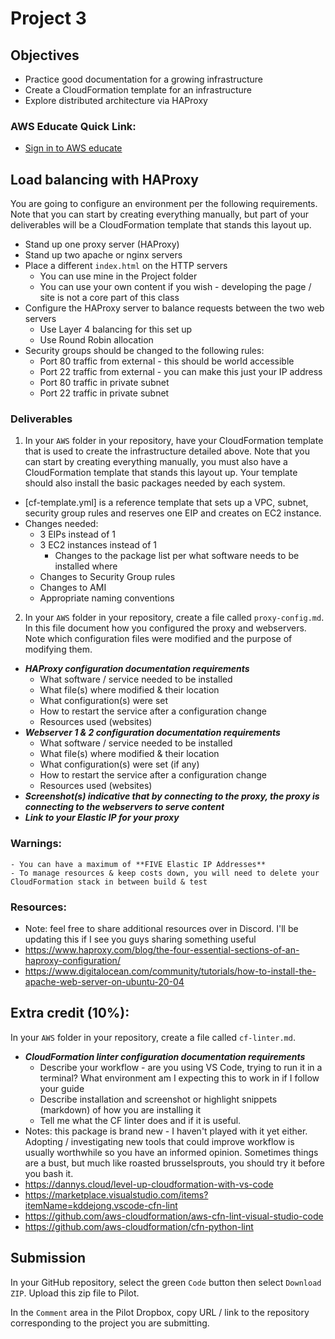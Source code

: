 # Project 3

## Objectives

- Practice good documentation for a growing infrastructure
- Create a CloudFormation template for an infrastructure
- Explore distributed architecture via HAProxy

### AWS Educate Quick Link:

- [Sign in to AWS educate](https://www.awseducate.com/signin/SiteLogin)

## Load balancing with HAProxy

You are going to configure an environment per the following requirements.  Note that you can start by creating everything manually, but part of your deliverables will be a CloudFormation template that stands this layout up.

- Stand up one proxy server (HAProxy)
- Stand up two apache or nginx servers
- Place a different `index.html` on the HTTP servers
  - You can use mine in the Project folder
  - You can use your own content if you wish - developing the page / site is not a core part of this class
- Configure the HAProxy server to balance requests between the two web servers
  - Use Layer 4 balancing for this set up
  - Use Round Robin allocation
- Security groups should be changed to the following rules:
  - Port 80 traffic from external - this should be world accessible
  - Port 22 traffic from external - you can make this just your IP address
  - Port 80 traffic in private subnet
  - Port 22 traffic in private subnet

### Deliverables

1. In your `AWS` folder in your repository, have your CloudFormation template that is used to create the infrastructure detailed above.  Note that you can start by creating everything manually, you must also have a CloudFormation template that stands this layout up.  Your template should also install the basic packages needed by each system.
  - [cf-template.yml] is a reference template that sets up a VPC, subnet, security group rules and reserves one EIP and creates on EC2 instance.
  - Changes needed:
    - 3 EIPs instead of 1
    - 3 EC2 instances instead of 1
      - Changes to the package list per what software needs to be installed where
    - Changes to Security Group rules
    - Changes to AMI
    - Appropriate naming conventions

2. In your `AWS` folder in your repository, create a file called `proxy-config.md`.  In this file document how you configured the proxy and webservers.  Note which configuration files were modified and the purpose of modifying them.
  - **_HAProxy configuration documentation requirements_**
    - What software / service needed to be installed
    - What file(s) where modified & their location
    - What configuration(s) were set
    - How to restart the service after a configuration change
    - Resources used (websites)
  - **_Webserver 1 & 2 configuration documentation requirements_**
    - What software / service needed to be installed
    - What file(s) where modified & their location
    - What configuration(s) were set (if any)
    - How to restart the service after a configuration change
    - Resources used (websites)
  - **_Screenshot(s) indicative that by connecting to the proxy, the proxy is connecting to the webservers to serve content_**
  - **_Link to your Elastic IP for your proxy_**


### Warnings:
    - You can have a maximum of **FIVE Elastic IP Addresses** 
    - To manage resources & keep costs down, you will need to delete your CloudFormation stack in between build & test

### Resources:
  - Note: feel free to share additional resources over in Discord.  I'll be updating this if I see you guys sharing something useful
  - https://www.haproxy.com/blog/the-four-essential-sections-of-an-haproxy-configuration/
  - https://www.digitalocean.com/community/tutorials/how-to-install-the-apache-web-server-on-ubuntu-20-04 

## Extra credit (10%):
In your `AWS` folder in your repository, create a file called `cf-linter.md`.
- **_CloudFormation linter configuration documentation requirements_**
    - Describe your workflow - are you using VS Code, trying to run it in a terminal?  What environment am I expecting this to work in if I follow your guide
    - Describe installation and screenshot or highlight snippets (markdown) of how you are installing it
    - Tell me what the CF linter does and if it is useful.
- Notes: this package is brand new - I haven't played with it yet either.  Adopting / investigating new tools that could improve workflow is usually worthwhile so you have an informed opinion.  Sometimes things are a bust, but much like roasted brusselsprouts, you should try it before you bash it.
- https://dannys.cloud/level-up-cloudformation-with-vs-code
- https://marketplace.visualstudio.com/items?itemName=kddejong.vscode-cfn-lint
- https://github.com/aws-cloudformation/aws-cfn-lint-visual-studio-code 
- https://github.com/aws-cloudformation/cfn-python-lint

## Submission

In your GitHub repository, select the green `Code` button then select `Download ZIP`. Upload this zip file to Pilot.

In the `Comment` area in the Pilot Dropbox, copy URL / link to the repository corresponding to the project you are submitting.